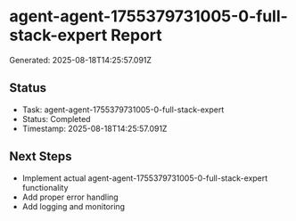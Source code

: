 # agent-agent-1755379731005-0-full-stack-expert Report

Generated: 2025-08-18T14:25:57.091Z

## Status
- Task: agent-agent-1755379731005-0-full-stack-expert
- Status: Completed
- Timestamp: 2025-08-18T14:25:57.091Z

## Next Steps
- Implement actual agent-agent-1755379731005-0-full-stack-expert functionality
- Add proper error handling
- Add logging and monitoring
